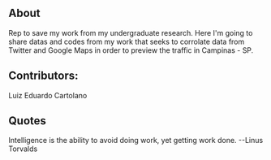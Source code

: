 ## About
Rep to save my work from my undergraduate research. Here I'm going to share datas and codes from my work that seeks to corrolate data from Twitter and Google Maps in order to preview the traffic in Campinas - SP.

## Contributors:
Luiz Eduardo Cartolano   

## Quotes
Intelligence is the ability to avoid doing work, yet getting work done. 
--Linus Torvalds
